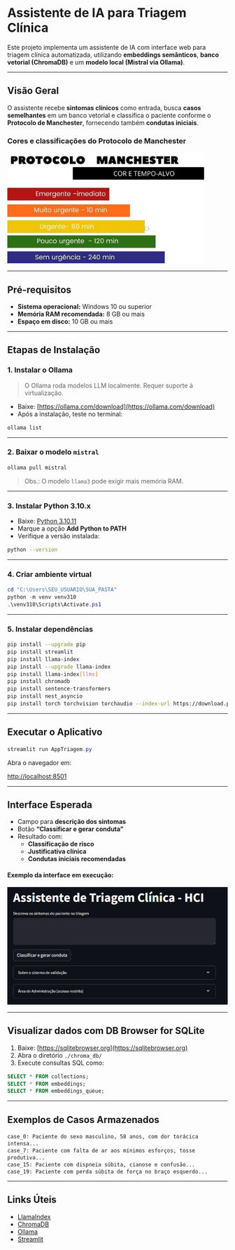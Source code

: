 # Assistente de IA para Triagem Clínica

Este projeto implementa um assistente de IA com interface web para triagem clínica automatizada, utilizando **embeddings semânticos**, **banco vetorial (ChromaDB)** e um **modelo local (Mistral via Ollama)**.

---

## Visão Geral

O assistente recebe **sintomas clínicos** como entrada, busca **casos semelhantes** em um banco vetorial e classifica o paciente conforme o **Protocolo de Manchester**, fornecendo também **condutas iniciais**.

### Cores e classificações do Protocolo de Manchester

<img src="AssistenteIA/figs/infografico-protocolo-manchester.jpg" alt="Protocolo de Manchester" width="450"/>

---

## Pré-requisitos

- **Sistema operacional:** Windows 10 ou superior  
- **Memória RAM recomendada:** 8 GB ou mais  
- **Espaço em disco:** 10 GB ou mais  

---

## Etapas de Instalação

### 1. Instalar o Ollama

> O Ollama roda modelos LLM localmente. Requer suporte à virtualização.

- Baixe: [https://ollama.com/download](https://ollama.com/download)
- Após a instalação, teste no terminal:

```bash
ollama list
```

---

### 2. Baixar o modelo `mistral`

```bash
ollama pull mistral
```

> Obs.: O modelo `llama3` pode exigir mais memória RAM.

---

### 3. Instalar Python 3.10.x

- Baixe: [Python 3.10.11](https://www.python.org/ftp/python/3.10.11/python-3.10.11-amd64.exe)
- Marque a opção **Add Python to PATH**
- Verifique a versão instalada:

```bash
python --version
```

---

### 4. Criar ambiente virtual

```powershell
cd "C:\Users\SEU_USUARIO\SUA_PASTA"
python -m venv venv310
.\venv310\Scripts\Activate.ps1
```

---

### 5. Instalar dependências

```bash
pip install --upgrade pip
pip install streamlit
pip install llama-index
pip install --upgrade llama-index
pip install llama-index[llms]
pip install chromadb
pip install sentence-transformers
pip install nest_asyncio
pip install torch torchvision torchaudio --index-url https://download.pytorch.org/whl/cu118
```

---

## Executar o Aplicativo

```powershell
streamlit run AppTriagem.py
```

Abra o navegador em:

[http://localhost:8501](http://localhost:8501)

---

## Interface Esperada

- Campo para **descrição dos sintomas**
- Botão **“Classificar e gerar conduta”**
- Resultado com:
  - **Classificação de risco**
  - **Justificativa clínica**
  - **Condutas iniciais recomendadas**

#### Exemplo da interface em execução:

<img src="AssistenteIA/figs/interface.png" alt="Interface do Assistente de Triagem" width="600"/>

---

## Visualizar dados com DB Browser for SQLite

1. Baixe: [https://sqlitebrowser.org](https://sqlitebrowser.org)
2. Abra o diretório `./chroma_db/`
3. Execute consultas SQL como:

```sql
SELECT * FROM collections;
SELECT * FROM embeddings;
SELECT * FROM embeddings_queue;
```

---

## Exemplos de Casos Armazenados

```text
case_0: Paciente do sexo masculino, 58 anos, com dor torácica intensa...
case_7: Paciente com falta de ar aos mínimos esforços, tosse produtiva...
case_15: Paciente com dispneia súbita, cianose e confusão...
case_19: Paciente com perda súbita de força no braço esquerdo...
```

---

## Links Úteis

- [LlamaIndex](https://docs.llamaindex.ai/en/stable/)
- [ChromaDB](https://docs.trychroma.com/)
- [Ollama](https://ollama.com/)
- [Streamlit](https://streamlit.io/)
